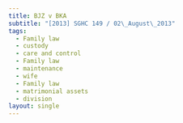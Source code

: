 ```yaml
---
title: BJZ v BKA
subtitle: "[2013] SGHC 149 / 02\_August\_2013"
tags:
  - Family law
  - custody
  - care and control
  - Family law
  - maintenance
  - wife
  - Family law
  - matrimonial assets
  - division
layout: single
---
```



